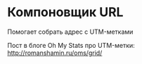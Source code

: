 # Компоновщик URL

Помогает собрать адрес с UTM-метками

Пост в блоге Oh My Stats про UTM-метки: http://romanshamin.ru/oms/grid/
